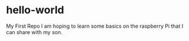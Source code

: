 # hello-world
My First Repo
I am hoping to learn some basics on the raspberry Pi that I can share with my son.
